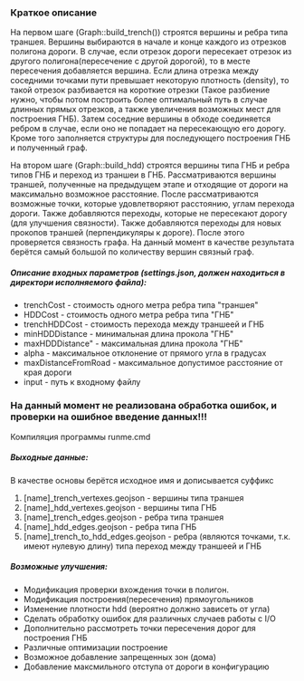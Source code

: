 ### Краткое описание

На первом шаге (Graph::build_trench()) строятся вершины и ребра типа траншея. Вершины выбираются в начале и конце каждого из отрезков
полигона дороги. В случае, если отрезок дороги пересекает отрезок из другого полигона(пересечение с другой дорогой),
то в месте пересечения добавляется вершина. Если длина отрезка между соседними точками пути превышает некоторую плотность (density), то
такой отрезок разбивается на короткие отрезки (Такое разбиение нужно, чтобы потом
построить более оптимальный путь в случае длинных прямых отрезков, а также увеличения возможных мест для построения ГНБ).
Затем соседние вершины в обходе соединяется ребром в случае, если оно не попадает на пересекающую его дорогу.
Кроме того заполняется структуры для последующего построения ГНБ и полученный граф.

На втором шаге (Graph::build_hdd) строятся вершины типа ГНБ и ребра типов ГНБ и переход из траншеи в ГНБ. Рассматриваются 
вершины траншей, полученные на предыдущем этапе и отходящие от дороги на максимально возможное расстояние. После рассматриваются 
возможные точки, которые удовлетворяют расстоянию, углам перехода дороги. Также добавляются переходы, которые не пересекают дорогу
(для улучшения связности). Также добавляются переходы для новых прокопов траншей (перпендикуляры к дороге). После этого
проверяется связность графа. На данный момент в качестве результата берётся самый большой по количеству вершин связный граф.
  


##### Описание входных параметров (settings.json, должен находиться в директори исполняемого файла):
* trenchCost - стоимость одного метра ребра типа "траншея"
* HDDCost - стоимость одного метра ребра типа "ГНБ"
* trenchHDDCost - стоимость перехода между траншеей и ГНБ
* minHDDDistance - минимальная длина прокола "ГНБ"
* maxHDDDistance" - максимальная длина прокола "ГНБ"
* alpha - максимальное отклонение от прямого угла в градусах
* maxDistanceFromRoad - максимальное допустимое расстояние от края дороги
* input - путь к входному файлу
    
### **На данный момент не реализована обработка ошибок, и проверки на ошибное введение данных!!!**

Компиляция программы
runme.cmd


##### Выходные данные:
В качестве основы берётся исходное имя и дописывается суффикс
1. [name]_trench_vertexes.geojson - вершины типа траншея
2. [name]_hdd_vertexes.geojson - вершины типа ГНБ
3. [name]_trench_edges.geojson - ребра типа траншея
4. [name]_hdd_edges.geojson - ребра типа ГНБ
5. [name]_trench_to_hdd_edges.geojson - ребра (являются точками, т.к. имеют нулевую длину) типа переход  между траншеей и ГНБ

##### Возможные улучшения:
* Модификация проверки вхождения точки в полигон.
* Модификация построения(пересечения) прямоугольников
* Изменение плотности hdd (вероятно должно зависеть от угла)
* Сделать обработку ошибок для различных случаев работы с I/O
* Дополнительно рассмотреть точки пересечения дорог для построения ГНБ 
* Различные оптимизации построение
* Возможное добавление запрещенных зон (дома)
* Добавление максмильного отступа от дороги в конфигурацию
